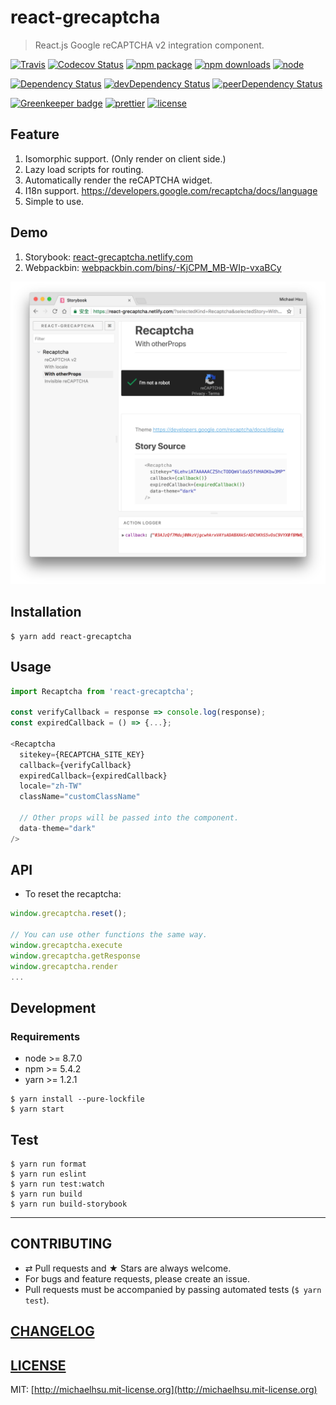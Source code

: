 # react-grecaptcha

> React.js Google reCAPTCHA v2 integration component.

[![Travis][build-badge]][build] 
[![Codecov Status][codecov-badge]][codecov] 
[![npm package][npm-badge]][npm] 
[![npm downloads][npm-downloads]][npm] 
[![node][node]]()

[![Dependency Status][dependency-badge]][dependency]
[![devDependency Status][devDependency-badge]][devDependency]
[![peerDependency Status][peerDependency-badge]][peerDependency]

[![Greenkeeper badge][greenkeeper-badge]][greenkeeper]
[![prettier][prettier-badge]][prettier]
[![license][license-badge]][license]

## Feature

1. Isomorphic support. (Only render on client side.)
2. Lazy load scripts for routing.
3. Automatically render the reCAPTCHA widget.
4. I18n support. https://developers.google.com/recaptcha/docs/language
5. Simple to use.

## Demo

1. Storybook: [react-grecaptcha.netlify.com](https://react-grecaptcha.netlify.com)
2. Webpackbin: [webpackbin.com/bins/-KjCPM_MB-WIp-vxaBCy](https://www.webpackbin.com/bins/-KjCPM_MB-WIp-vxaBCy)

[![storybook](./docs/demo.png)](https://react-grecaptcha.netlify.com)

## Installation

```console
$ yarn add react-grecaptcha
```

## Usage

```js
import Recaptcha from 'react-grecaptcha';

const verifyCallback = response => console.log(response);
const expiredCallback = () => {...};

<Recaptcha
  sitekey={RECAPTCHA_SITE_KEY}
  callback={verifyCallback}
  expiredCallback={expiredCallback}
  locale="zh-TW"
  className="customClassName"
  
  // Other props will be passed into the component.
  data-theme="dark"
/>
```

## API

- To reset the recaptcha:

```js
window.grecaptcha.reset();

// You can use other functions the same way.
window.grecaptcha.execute
window.grecaptcha.getResponse
window.grecaptcha.render
...
```

## Development

### Requirements

-   node >= 8.7.0
-   npm >= 5.4.2
-   yarn >= 1.2.1

```
$ yarn install --pure-lockfile
$ yarn start
```

## Test

```
$ yarn run format
$ yarn run eslint
$ yarn run test:watch
$ yarn run build
$ yarn run build-storybook
```

---

## CONTRIBUTING

* ⇄ Pull requests and ★ Stars are always welcome.
* For bugs and feature requests, please create an issue.
* Pull requests must be accompanied by passing automated tests (`$ yarn test`).

## [CHANGELOG](CHANGELOG.md)

## [LICENSE](LICENSE)

MIT: [http://michaelhsu.mit-license.org](http://michaelhsu.mit-license.org)

[build-badge]: https://img.shields.io/travis/evenchange4/react-grecaptcha/master.svg?style=flat-square
[build]: https://travis-ci.org/evenchange4/react-grecaptcha
[npm-badge]: https://img.shields.io/npm/v/react-grecaptcha.svg?style=flat-square
[npm]: https://www.npmjs.org/package/react-grecaptcha
[codecov-badge]: https://img.shields.io/codecov/c/github/evenchange4/react-grecaptcha.svg?style=flat-square
[codecov]: https://codecov.io/github/evenchange4/react-grecaptcha?branch=master
[node]: https://img.shields.io/node/v/react-grecaptcha.svg?style=flat-square
[npm-downloads]: https://img.shields.io/npm/dt/react-grecaptcha.svg?style=flat-square
[license-badge]: https://img.shields.io/npm/l/react-grecaptcha.svg?style=flat-square
[license]: http://michaelhsu.mit-license.org/
[dependency-badge]: https://david-dm.org/evenchange4/react-grecaptcha.svg?style=flat-square
[dependency]: https://david-dm.org/evenchange4/react-grecaptcha
[devDependency-badge]: https://david-dm.org/evenchange4/react-grecaptcha/dev-status.svg?style=flat-square
[devDependency]: https://david-dm.org/evenchange4/react-grecaptcha#info=devDependencies
[peerDependency-badge]: https://david-dm.org/evenchange4/react-grecaptcha/peer-status.svg?style=flat-square
[peerDependency]: https://david-dm.org/evenchange4/react-grecaptcha#info=peerDependencies
[greenkeeper-badge]: https://badges.greenkeeper.io/evenchange4/react-grecaptcha.svg?style=flat-square
[greenkeeper]: https://greenkeeper.io/
[prettier-badge]: https://img.shields.io/badge/styled_with-prettier-ff69b4.svg?style=flat-square
[prettier]: https://github.com/prettier/prettier
